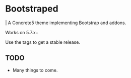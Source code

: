 # Bootstraped

| A Concrete5 theme implementing Bootstrap and addons.

Works on 5.7.x+

Use the tags to get a stable release.

## TODO

* Many things to come.
